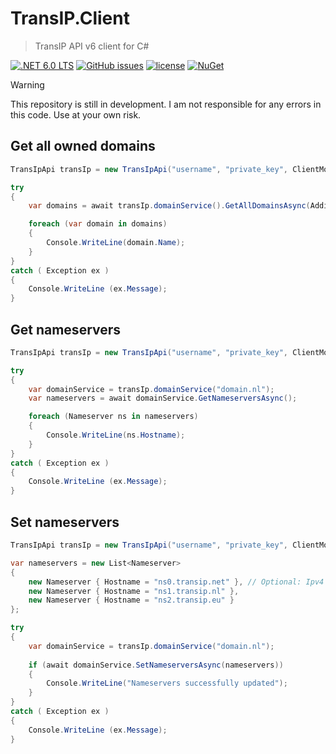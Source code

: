 # TransIP.Client
> TransIP API v6 client for C#

[![.NET 6.0 LTS](https://img.shields.io/badge/-.NET%206.0-blueviolet)](https://learn.microsoft.com/en-us/dotnet/api/?view=net-6.0)
[![GitHub issues](https://img.shields.io/github/issues/Scriptman/TransIP.Client.svg)](https://github.com/Scriptman/TransIP.Client/issues)
[![license](https://img.shields.io/github/license/Scriptman/TransIP.Client.svg)](https://github.com/Scriptman/TransIP.Client/blob/main/LICENSE)
[![NuGet](https://img.shields.io/nuget/v/TransIP.Client.svg)](https://www.nuget.org/packages/TransIP.Client/)

> [!WARNING]  
> This repository is still in development. I am not responsible for any errors in this code. Use at your own risk.

## Get all owned domains
```csharp
TransIpApi transIp = new TransIpApi("username", "private_key", ClientMode.ReadWrite); // ClientMode.ReadOnly also available.

try
{
    var domains = await transIp.domainService().GetAllDomainsAsync(AdditionalData.Nameservers | AdditionalData.Contacts);

    foreach (var domain in domains)
    {
        Console.WriteLine(domain.Name);
    }
}
catch ( Exception ex )
{
    Console.WriteLine (ex.Message);
}
```

## Get nameservers
```csharp
TransIpApi transIp = new TransIpApi("username", "private_key", ClientMode.ReadWrite); // ClientMode.ReadOnly also available.

try
{
    var domainService = transIp.domainService("domain.nl");
    var nameservers = await domainService.GetNameserversAsync();

    foreach (Nameserver ns in nameservers)
    {
        Console.WriteLine(ns.Hostname);
    }
}
catch ( Exception ex )
{
    Console.WriteLine (ex.Message);
}
```

## Set nameservers
```csharp
TransIpApi transIp = new TransIpApi("username", "private_key", ClientMode.ReadWrite); // ClientMode.ReadOnly also available.

var nameservers = new List<Nameserver>
{
    new Nameserver { Hostname = "ns0.transip.net" }, // Optional: Ipv4 and Ipv6 properties
    new Nameserver { Hostname = "ns1.transip.nl" },
    new Nameserver { Hostname = "ns2.transip.eu" }
};

try
{
    var domainService = transIp.domainService("domain.nl");
    
    if (await domainService.SetNameserversAsync(nameservers))
    {
        Console.WriteLine("Nameservers successfully updated");
    }
}
catch ( Exception ex )
{
    Console.WriteLine (ex.Message);
}
```